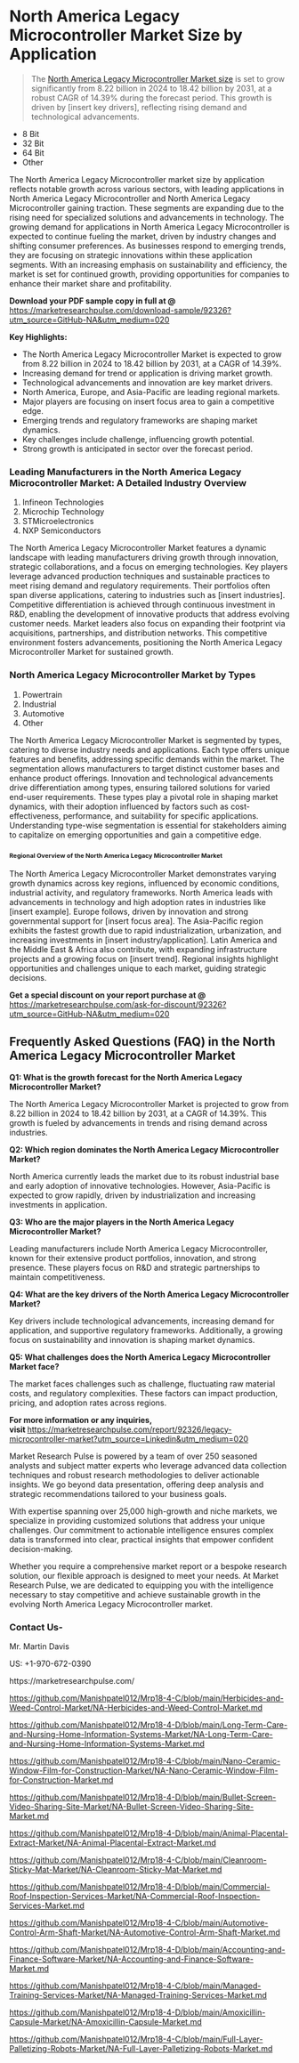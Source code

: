 <h1>North America Legacy Microcontroller Market&nbsp;Size by Application</h1><blockquote><p>The <a href="https://marketresearchpulse.com/download-sample/92326?utm_source=GitHub-NA&amp;utm_medium=020">North America Legacy Microcontroller Market size</a> is set to grow significantly from 8.22 billion in 2024 to 18.42 billion by 2031, at a robust CAGR of 14.39% during the forecast period. This growth is driven by [insert key drivers], reflecting rising demand and technological advancements.</p></blockquote><ul><li>8 Bit<li> 32 Bit<li> 64 Bit<li> Other</li></ul><p>The North America Legacy Microcontroller market size by application reflects notable growth across various sectors, with leading applications in North America Legacy Microcontroller and North America Legacy Microcontroller gaining traction. These segments are expanding due to the rising need for specialized solutions and advancements in technology. The growing demand for applications in North America Legacy Microcontroller is expected to continue fueling the market, driven by industry changes and shifting consumer preferences. As businesses respond to emerging trends, they are focusing on strategic innovations within these application segments. With an increasing emphasis on sustainability and efficiency, the market is set for continued growth, providing opportunities for companies to enhance their market share and profitability.</p><p><strong>Download your PDF sample copy in full at @ </strong><a href="https://marketresearchpulse.com/download-sample/92326?utm_source=GitHub-NA&amp;utm_medium=020">https://marketresearchpulse.com/download-sample/92326?utm_source=GitHub-NA&amp;utm_medium=020</a></p><p><strong>Key Highlights: </strong></p><ul><li>The North America Legacy Microcontroller Market is expected to grow from 8.22 billion in 2024 to 18.42 billion by 2031, at a CAGR of 14.39%.</li><li>Increasing demand for trend or application is driving market growth.</li><li>Technological advancements and innovation are key market drivers.</li><li>North America, Europe, and Asia-Pacific are leading regional markets.</li><li>Major players are focusing on insert focus area to gain a competitive edge.</li><li>Emerging trends and regulatory frameworks are shaping market dynamics.</li><li>Key challenges include challenge, influencing growth potential.</li><li>Strong growth is anticipated in sector over the forecast period.</li></ul><h3>Leading Manufacturers in the North America Legacy Microcontroller Market: A Detailed Industry Overview</h3><ol><li>Infineon Technologies</li><li>Microchip Technology</li><li>STMicroelectronics</li><li>NXP Semiconductors</li></ol><div class="flex max-w-full flex-col flex-grow"><div class="min-h-8 text-message flex w-full flex-col items-end gap-2 whitespace-normal break-words [.text-message+&amp;]:mt-5" dir="auto" data-message-author-role="assistant" data-message-id="fd8432e4-4910-450d-b182-61b7bfb0a01f" data-message-model-slug="gpt-4o"><div class="flex w-full flex-col gap-1 empty:hidden first:pt-[3px]"><div class="markdown prose w-full break-words dark:prose-invert light"><p>The North America Legacy Microcontroller Market features a dynamic landscape with leading manufacturers driving growth through innovation, strategic collaborations, and a focus on emerging technologies. Key players leverage advanced production techniques and sustainable practices to meet rising demand and regulatory requirements. Their portfolios often span diverse applications, catering to industries such as [insert industries]. Competitive differentiation is achieved through continuous investment in R&amp;D, enabling the development of innovative products that address evolving customer needs. Market leaders also focus on expanding their footprint via acquisitions, partnerships, and distribution networks. This competitive environment fosters advancements, positioning the North America Legacy Microcontroller Market for sustained growth.</p></div></div></div></div><h3>North America Legacy Microcontroller Market by Types</h3><ol><li>Powertrain<li> Industrial<li> Automotive<li> Other</li></ol><div class="flex max-w-full flex-col flex-grow"><div class="min-h-8 text-message flex w-full flex-col items-end gap-2 whitespace-normal break-words [.text-message+&amp;]:mt-5" dir="auto" data-message-author-role="assistant" data-message-id="084470be-0bb7-4664-bddf-5156b4f41249" data-message-model-slug="gpt-4o-mini"><div class="flex w-full flex-col gap-1 empty:hidden first:pt-[3px]"><div class="markdown prose w-full break-words dark:prose-invert light"><p>The North America Legacy Microcontroller Market is segmented by types, catering to diverse industry needs and applications. Each type offers unique features and benefits, addressing specific demands within the market. The segmentation allows manufacturers to target distinct customer bases and enhance product offerings. Innovation and technological advancements drive differentiation among types, ensuring tailored solutions for varied end-user requirements. These types play a pivotal role in shaping market dynamics, with their adoption influenced by factors such as cost-effectiveness, performance, and suitability for specific applications. Understanding type-wise segmentation is essential for stakeholders aiming to capitalize on emerging opportunities and gain a competitive edge.</p></div></div></div></div><h3><span style="font-size: 11px;">Regional Overview of the North America Legacy Microcontroller Market</span></h3><div class="flex max-w-full flex-col flex-grow"><div class="min-h-8 text-message flex w-full flex-col items-end gap-2 whitespace-normal break-words [.text-message+&amp;]:mt-5" dir="auto" data-message-author-role="assistant" data-message-id="e9038762-ce64-4e30-91c9-9bd413514231" data-message-model-slug="gpt-4o-mini"><div class="flex w-full flex-col gap-1 empty:hidden first:pt-[3px]"><div class="markdown prose w-full break-words dark:prose-invert light"><p>The North America Legacy Microcontroller Market demonstrates varying growth dynamics across key regions, influenced by economic conditions, industrial activity, and regulatory frameworks. North America leads with advancements in technology and high adoption rates in industries like [insert example]. Europe follows, driven by innovation and strong governmental support for [insert focus area]. The Asia-Pacific region exhibits the fastest growth due to rapid industrialization, urbanization, and increasing investments in [insert industry/application]. Latin America and the Middle East &amp; Africa also contribute, with expanding infrastructure projects and a growing focus on [insert trend]. Regional insights highlight opportunities and challenges unique to each market, guiding strategic decisions.</p></div></div></div></div><p><strong>Get a special discount on your report purchase at @ </strong><a href="https://marketresearchpulse.com/ask-for-discount/92326?utm_source=GitHub-NA&amp;utm_medium=020">https://marketresearchpulse.com/ask-for-discount/92326?utm_source=GitHub-NA&amp;utm_medium=020</a></p><h2>Frequently Asked Questions (FAQ) in the North America Legacy Microcontroller Market</h2><p><strong>Q1: What is the growth forecast for the North America Legacy Microcontroller Market?</strong></p><p>The North America Legacy Microcontroller Market is projected to grow from 8.22 billion in 2024 to 18.42 billion by 2031, at a CAGR of 14.39%. This growth is fueled by advancements in trends and rising demand across industries.</p><p><strong>Q2: Which region dominates the North America Legacy Microcontroller Market?</strong></p><p>North America currently leads the market due to its robust industrial base and early adoption of innovative technologies. However, Asia-Pacific is expected to grow rapidly, driven by industrialization and increasing investments in application.</p><p><strong>Q3: Who are the major players in the North America Legacy Microcontroller Market?</strong></p><p>Leading manufacturers include North America Legacy Microcontroller, known for their extensive product portfolios, innovation, and strong presence. These players focus on R&amp;D and strategic partnerships to maintain competitiveness.</p><p><strong>Q4: What are the key drivers of the North America Legacy Microcontroller Market?</strong></p><p>Key drivers include technological advancements, increasing demand for application, and supportive regulatory frameworks. Additionally, a growing focus on sustainability and innovation is shaping market dynamics.</p><p><strong>Q5: What challenges does the North America Legacy Microcontroller Market face?</strong></p><p>The market faces challenges such as challenge, fluctuating raw material costs, and regulatory complexities. These factors can impact production, pricing, and adoption rates across regions.</p><p><strong>For more information or any inquiries, visit&nbsp;</strong><a href="https://marketresearchpulse.com/report/92326/legacy-microcontroller-market?utm_source=Linkedin&utm_medium=020">https://marketresearchpulse.com/report/92326/legacy-microcontroller-market?utm_source=Linkedin&utm_medium=020</a></p><p>Market Research Pulse is powered by a team of over 250 seasoned analysts and subject matter experts who leverage advanced data collection techniques and robust research methodologies to deliver actionable insights. We go beyond data presentation, offering deep analysis and strategic recommendations tailored to your business goals.</p><p>With expertise spanning over 25,000 high-growth and niche markets, we specialize in providing customized solutions that address your unique challenges. Our commitment to actionable intelligence ensures complex data is transformed into clear, practical insights that empower confident decision-making.</p><p>Whether you require a comprehensive market report or a bespoke research solution, our flexible approach is designed to meet your needs. At Market Research Pulse, we are dedicated to equipping you with the intelligence necessary to stay competitive and achieve sustainable growth in the evolving North America Legacy Microcontroller market.</p><h3><strong>Contact Us-</strong></h3><p>Mr. Martin Davis</p><p>US: +1-970-672-0390</p><p>https://marketresearchpulse.com/</p><p><a href="https://github.com/Manishpatel012/Mrp18-4-C/blob/main/Herbicides-and-Weed-Control-Market/NA-Herbicides-and-Weed-Control-Market.md">https://github.com/Manishpatel012/Mrp18-4-C/blob/main/Herbicides-and-Weed-Control-Market/NA-Herbicides-and-Weed-Control-Market.md</a></p><p><a href="https://github.com/Manishpatel012/Mrp18-4-D/blob/main/Long-Term-Care-and-Nursing-Home-Information-Systems-Market/NA-Long-Term-Care-and-Nursing-Home-Information-Systems-Market.md">https://github.com/Manishpatel012/Mrp18-4-D/blob/main/Long-Term-Care-and-Nursing-Home-Information-Systems-Market/NA-Long-Term-Care-and-Nursing-Home-Information-Systems-Market.md</a></p><p><a href="https://github.com/Manishpatel012/Mrp18-4-C/blob/main/Nano-Ceramic-Window-Film-for-Construction-Market/NA-Nano-Ceramic-Window-Film-for-Construction-Market.md">https://github.com/Manishpatel012/Mrp18-4-C/blob/main/Nano-Ceramic-Window-Film-for-Construction-Market/NA-Nano-Ceramic-Window-Film-for-Construction-Market.md</a></p><p><a href="https://github.com/Manishpatel012/Mrp18-4-D/blob/main/Bullet-Screen-Video-Sharing-Site-Market/NA-Bullet-Screen-Video-Sharing-Site-Market.md">https://github.com/Manishpatel012/Mrp18-4-D/blob/main/Bullet-Screen-Video-Sharing-Site-Market/NA-Bullet-Screen-Video-Sharing-Site-Market.md</a></p><p><a href="https://github.com/Manishpatel012/Mrp18-4-D/blob/main/Animal-Placental-Extract-Market/NA-Animal-Placental-Extract-Market.md">https://github.com/Manishpatel012/Mrp18-4-D/blob/main/Animal-Placental-Extract-Market/NA-Animal-Placental-Extract-Market.md</a></p><p><a href="https://github.com/Manishpatel012/Mrp18-4-C/blob/main/Cleanroom-Sticky-Mat-Market/NA-Cleanroom-Sticky-Mat-Market.md">https://github.com/Manishpatel012/Mrp18-4-C/blob/main/Cleanroom-Sticky-Mat-Market/NA-Cleanroom-Sticky-Mat-Market.md</a></p><p><a href="https://github.com/Manishpatel012/Mrp18-4-D/blob/main/Commercial-Roof-Inspection-Services-Market/NA-Commercial-Roof-Inspection-Services-Market.md">https://github.com/Manishpatel012/Mrp18-4-D/blob/main/Commercial-Roof-Inspection-Services-Market/NA-Commercial-Roof-Inspection-Services-Market.md</a></p><p><a href="https://github.com/Manishpatel012/Mrp18-4-C/blob/main/Automotive-Control-Arm-Shaft-Market/NA-Automotive-Control-Arm-Shaft-Market.md">https://github.com/Manishpatel012/Mrp18-4-C/blob/main/Automotive-Control-Arm-Shaft-Market/NA-Automotive-Control-Arm-Shaft-Market.md</a></p><p><a href="https://github.com/Manishpatel012/Mrp18-4-D/blob/main/Accounting-and-Finance-Software-Market/NA-Accounting-and-Finance-Software-Market.md">https://github.com/Manishpatel012/Mrp18-4-D/blob/main/Accounting-and-Finance-Software-Market/NA-Accounting-and-Finance-Software-Market.md</a></p><p><a href="https://github.com/Manishpatel012/Mrp18-4-C/blob/main/Managed-Training-Services-Market/NA-Managed-Training-Services-Market.md">https://github.com/Manishpatel012/Mrp18-4-C/blob/main/Managed-Training-Services-Market/NA-Managed-Training-Services-Market.md</a></p><p><a href="https://github.com/Manishpatel012/Mrp18-4-D/blob/main/Amoxicillin-Capsule-Market/NA-Amoxicillin-Capsule-Market.md">https://github.com/Manishpatel012/Mrp18-4-D/blob/main/Amoxicillin-Capsule-Market/NA-Amoxicillin-Capsule-Market.md</a></p><p><a href="https://github.com/Manishpatel012/Mrp18-4-C/blob/main/Full-Layer-Palletizing-Robots-Market/NA-Full-Layer-Palletizing-Robots-Market.md">https://github.com/Manishpatel012/Mrp18-4-C/blob/main/Full-Layer-Palletizing-Robots-Market/NA-Full-Layer-Palletizing-Robots-Market.md</a></p>
